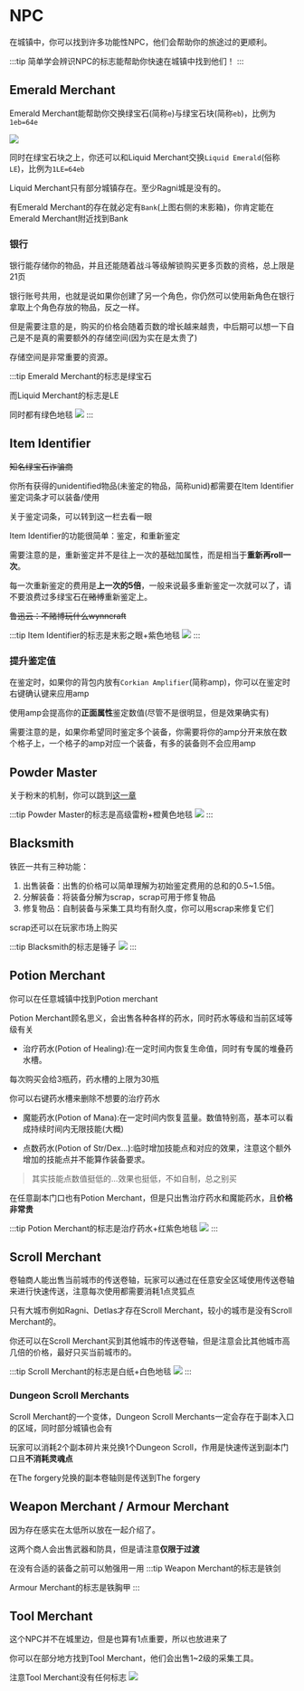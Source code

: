 # NPC

在城镇中，你可以找到许多功能性NPC，他们会帮助你的旅途过的更顺利。

:::tip
简单学会辨识NPC的标志能帮助你快速在城镇中找到他们！
:::

## Emerald Merchant

Emerald Merchant能帮助你交换绿宝石(简称`e`)与绿宝石块(简称`eb`)，比例为`1eb=64e`

![](/assets/img/bank1.jpg)

同时在绿宝石块之上，你还可以和Liquid Merchant交换`Liquid Emerald`(俗称`LE`)，比例为`1LE=64eb`

Liquid Merchant只有部分城镇存在。至少Ragni城是没有的。

有Emerald Merchant的存在就必定有`Bank`(上图右侧的末影箱)，你肯定能在Emerald Merchant附近找到Bank

### 银行

银行能存储你的物品，并且还能随着战斗等级解锁购买更多页数的资格，总上限是21页

银行账号共用，也就是说如果你创建了另一个角色，你仍然可以使用新角色在银行拿取上个角色存放的物品，反之一样。

但是需要注意的是，购买的价格会随着页数的增长越来越贵，中后期可以想一下自己是不是真的需要额外的存储空间(因为实在是太贵了)

存储空间是非常重要的资源。

:::tip
Emerald Merchant的标志是绿宝石

而Liquid Merchant的标志是LE

同时都有绿色地毯
![](/assets/img/bank2.jpg)
:::

## Item Identifier
~~知名绿宝石诈骗商~~

你所有获得的unidentified物品(未鉴定的物品，简称unid)都需要在Item Identifier鉴定词条才可以装备/使用

关于鉴定词条，可以转到这一栏去看一眼

Item Identifier的功能很简单：鉴定，和重新鉴定

需要注意的是，重新鉴定并不是往上一次的基础加属性，而是相当于**重新再roll一次**。

每一次重新鉴定的费用是**上一次的5倍**，一般来说最多重新鉴定一次就可以了，请不要浪费过多绿宝石在~~赌博~~重新鉴定上。

~~鲁迅云：不赌博玩什么wynncraft~~

:::tip
Item Identifier的标志是末影之眼+紫色地毯
![](/assets/img/identification1.jpg)
:::

### 提升鉴定值
在鉴定时，如果你的背包内放有`Corkian Amplifier`(简称amp)，你可以在鉴定时右键确认键来应用amp

使用amp会提高你的**正面属性**鉴定数值(尽管不是很明显，但是效果确实有)

需要注意的是，如果你希望同时鉴定多个装备，你需要将你的amp分开来放在数个格子上，一个格子的amp对应一个装备，有多的装备则不会应用amp

## Powder Master

关于粉末的机制，你可以跳到[这一章](/WynncraftCNguide/guide/powder.html)

:::tip
Powder Master的标志是高级雷粉+橙黄色地毯
![](/assets/img/powder1.jpg)
:::

## Blacksmith

铁匠一共有三种功能：

1. 出售装备：出售的价格可以简单理解为初始鉴定费用的总和的0.5~1.5倍。
2. 分解装备：将装备分解为scrap，scrap可用于修复物品
3. 修复物品：自制装备与采集工具均有耐久度，你可以用scrap来修复它们

scrap还可以在玩家市场上购买


:::tip
Blacksmith的标志是锤子
![](/assets/img/blacksmith1.jpg)
:::

## Potion Merchant
你可以在任意城镇中找到Potion merchant

Potion Merchant顾名思义，会出售各种各样的药水，同时药水等级和当前区域等级有关

+ 治疗药水(Potion of Healing):在一定时间内恢复生命值，同时有专属的堆叠药水槽。

每次购买会给3瓶药，药水槽的上限为30瓶

你可以右键药水槽来删除不想要的治疗药水

+ 魔能药水(Potion of Mana):在一定时间内恢复蓝量。数值特别高，基本可以看成持续时间内无限技能(大概)

+ 点数药水(Potion of Str/Dex...):临时增加技能点和对应的效果，注意这个额外增加的技能点并不能算作装备要求。
>其实技能点数值挺低的...效果也挺低，不如自制，总之别买

在任意副本门口也有Potion Merchant，但是只出售治疗药水和魔能药水，且**价格非常贵**

:::tip
Potion Merchant的标志是治疗药水+红紫色地毯
![](/assets/img/potion1.jpg)
:::

## Scroll Merchant
卷轴商人能出售当前城市的传送卷轴，玩家可以通过在任意安全区域使用传送卷轴来进行快速传送，注意每次使用都需要消耗1点灵狐点

只有大城市例如Ragni、Detlas才存在Scroll Merchant，较小的城市是没有Scroll Merchant的。

你还可以在Scroll Merchant买到其他城市的传送卷轴，但是注意会比其他城市高几倍的价格，最好只买当前城市的。

:::tip
Scroll Merchant的标志是白纸+白色地毯
![](/assets/img/scroll.jpg)
:::

### Dungeon Scroll Merchants
Scroll Merchant的一个变体，Dungeon Scroll Merchants一定会存在于副本入口的区域，同时部分城镇也会有

玩家可以消耗2个副本碎片来兑换1个Dungeon Scroll，作用是快速传送到副本门口且**不消耗灵魂点**

在The forgery兑换的副本卷轴则是传送到The forgery

## Weapon Merchant / Armour Merchant
因为存在感实在太低所以放在一起介绍了。

这两个商人会出售武器和防具，但是请注意**仅限于过渡**

在没有合适的装备之前可以勉强用一用
:::tip
Weapon Merchant的标志是铁剑

Armour Merchant的标志是铁胸甲
:::

## Tool Merchant
这个NPC并不在城里边，但是也算有1点重要，所以也放进来了

你可以在部分地方找到Tool Merchant，他们会出售1~2级的采集工具。

注意Tool Merchant没有任何标志
![](/assets/img/toolmerchant1.jpg)